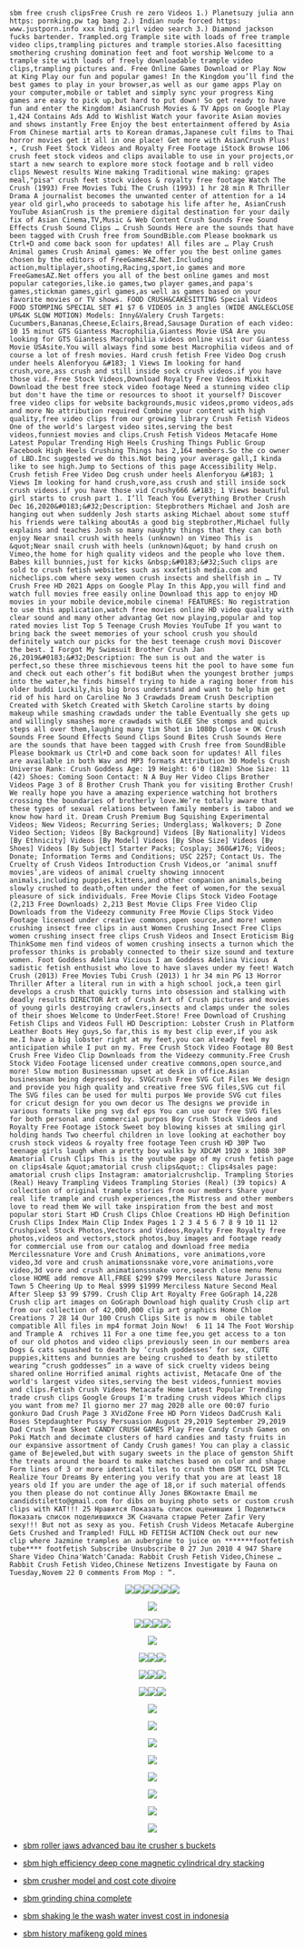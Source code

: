 
```
sbm free crush clipsFree Crush re zero Videos 1.) Planetsuzy julia ann https: pornking.pw tag bang 2.) Indian nude forced https: www.justporn.info xxx hindi girl video search 3.) Diamond jackson fucks bartender. Trampled.org Trample site with loads of free trample video clips,trampling pictures and trample stories.Also facesitting smothering crushing domination feet and foot worship Welcome to a trample site with loads of freely downloadable trample video clips,trampling pictures and. Free Online Games Download or Play Now at King Play our fun and popular games! In the Kingdom you’ll find the best games to play in your browser,as well as our game apps Play on your computer,mobile or tablet and simply sync your progress King games are easy to pick up,but hard to put down! So get ready to have fun and enter the Kingdom! AsianCrush Movies & TV Apps on Google Play 1,424 Contains Ads Add to Wishlist Watch your favorite Asian movies and shows instantly Free Enjoy the best entertainment offered by Asia From Chinese martial arts to Korean dramas,Japanese cult films to Thai horror movies get it all in one place! Get more with AsianCrush Plus! •, Crush Feet Stock Videos and Royalty Free Footage iStock Browse 106 crush feet stock videos and clips available to use in your projects,or start a new search to explore more stock footage and b roll video clips Newest results Wine making Traditional wine making: grapes meal,"pisa" crush feet stock videos & royalty free footage Watch The Crush (1993) Free Movies Tubi The Crush (1993) 1 hr 28 min R Thriller Drama A journalist becomes the unwanted center of attention for a 14 year old girl,who proceeds to sabotage his life after he, AsianCrush YouTube AsianCrush is the premiere digital destination for your daily fix of Asian Cinema,TV,Music & Web Content Crush Sounds Free Sound Effects Crush Sound Clips … Crush Sounds Here are the sounds that have been tagged with Crush free from SoundBible.com Please bookmark us Ctrl+D and come back soon for updates! All files are … Play Crush Animal games Crush Animal games: We offer you the best online games chosen by the editors of FreeGamesAZ.Net.Including action,multiplayer,shooting,Racing,sport,io games and more FreeGamesAZ.Net offers you all of the best online games and most popular categories,like.io games,two player games,and papa's games,stickman games,girl games,as well as games based on your favorite movies or TV shows. FOOD CRUSH&CAKESITTING Special Videos FOOD STOMPING SPECIAL SET #1 $7 6 VIDEOS in 3 angles (WIDE ANGLE&CLOSE UP&4K SLOW MOTION) Models: Inny&Valery Crush Targets: Cucumbers,Bananas,Cheese,Eclairs,Bread,Sausage Duration of each video: 10 15 minut GTS Giantess Macrophilia,Giantess Movie USA Are you looking for GTS Giantess Macrophilia videos online visit our Giantess Movie USAsite.You will always find some best Macrophilia videos and of course a lot of fresh movies. Hard crush fetish Free Video Dog crush under heels Alenforyou &#183; 1 Views Im looking for hand crush,vore,ass crush and still inside sock crush videos.if you have those vid. Free Stock Videos,Download Royalty Free Videos Mixkit Download the best free stock video footage Need a stunning video clip but don't have the time or resources to shoot it yourself? Discover free video clips for website backgrounds,music videos,promo videos,ads and more No attribution required Combine your content with high quality,free video clips from our growing library Crush Fetish Videos One of the world's largest video sites,serving the best videos,funniest movies and clips.Crush Fetish Videos Metacafe Home Latest Popular Trending High Heels Crushing Things Public Group Facebook High Heels Crushing Things has 2,164 members.So the co owner of LBD.Inc suggested we do this.Not being your average gall,I kinda like to see high.Jump to Sections of this page Accessibility Help. Crush fetish Free Video Dog crush under heels Alenforyou &#183; 1 Views Im looking for hand crush,vore,ass crush and still inside sock crush videos.if you have those vid Crushy666 &#183; 1 Views beautiful girl starts to crush part 1. I’ll Teach You Everything Brother Crush Dec 16,2020&#0183;&#32;Description: Stepbrothers Michael and Josh are hanging out when suddenly Josh starts asking Michael about some stuff his friends were talking aboutAs a good big stepbrother,Michael fully explains and teaches Josh so many naughty things that they can both enjoy Near snail crush with heels (unknown) on Vimeo This is &quot;Near snail crush with heels (unknown)&quot; by hand crush on Vimeo,the home for high quality videos and the people who love them. Babes kill bunnies,just for kicks &nbsp;&#0183;&#32;Such clips are sold to crush fetish websites such as xxxfetish media.com and nicheclips.com where sexy women crush insects and shellfish in … TV Crush Free HD 2021 Apps on Google Play In this App,you will find and watch full movies free easily online Download this app to enjoy HD movies in your mobile device,mobile cinema! FEATURES: No registration to use this application,watch free movies online HD video quality with clear sound and many other advantag Get now playing,popular and top rated movies list Top 5 Teenage Crush Movies YouTube If you want to bring back the sweet memories of your school crush you should definitely watch our picks for the best teenage crush movi Discover the best. I Forgot My Swimsuit Brother Crush Jan 26,2019&#0183;&#32;Description: The sun is out and the water is perfect,so these three mischievous teens hit the pool to have some fun and check out each other’s fit bodiBut when the youngest brother jumps into the water,he finds himself trying to hide a raging boner from his older buddi Luckily,his big bros understand and want to help him get rid of his hard on Caroline No 3 Crawdads Dream Crush Description Created with Sketch Created with Sketch Caroline starts by doing makeup while smashing crawdads under the table Eventually she gets up and willingly smashes more crawdads with GLEE She stomps and quick steps all over them,laughing many tim Shot in 1080p Close × OK Crush Sounds Free Sound Effects Sound Clips Sound Bites Crush Sounds Here are the sounds that have been tagged with Crush free from SoundBible Please bookmark us Ctrl+D and come back soon for updates! All files are available in both Wav and MP3 formats Attribution 30 Models Crush Universe Rank: Crush Goddess Age: 19 Height: 6'0 (182m) Shoe Size: 11 (42) Shoes: Coming Soon Contact: N A Buy Her Video Clips Brother Videos Page 3 of 8 Brother Crush Thank you for visiting Brother Crush! We really hope you have a amazing experience watching hot brothers crossing the boundaries of brotherly love.We’re totally aware that these types of sexual relations between family members is taboo and we know how hard it. Dream Crush Premium Bug Squishing Experimental Videos; New Videos; Recurring Series; Underglass; Walkovers; D Zone Video Section; Videos [By Background] Videos [By Nationality] Videos [By Ethnicity] Videos [By Model] Videos [By Shoe Size] Videos [By Shoes] Videos [By Subject] Starter Packs; Cosplay; 360&#176; Videos; Donate; Information Terms and Conditions; USC 2257; Contact Us. The Cruelty of Crush Videos Introduction Crush Videos,or ‘animal snuff movies’,are videos of animal cruelty showing innocent animals,including puppies,kittens,and other companion animals,being slowly crushed to death,often under the feet of women,for the sexual pleasure of sick individuals. Free Movie Clips Stock Video Footage (2,213 Free Downloads) 2,213 Best Movie Clips Free Video Clip Downloads from the Videezy community Free Movie Clips Stock Video Footage licensed under creative commons,open source,and more! women crushing insect free clips in aust Women Crushing Insect Free Clips women crushing insect free clips Crush Videos and Insect Eroticism Big ThinkSome men find videos of women crushing insects a turnon which the professor thinks is probably connected to their size sound and texture women. Foot Goddess Adelina Vicious I am Goddess Adelina Vicious A sadistic fetish enthusist who love to have slaves under my feet! Watch Crush (2013) Free Movies Tubi Crush (2013) 1 hr 34 min PG 13 Horror Thriller After a literal run in with a high school jock,a teen girl develops a crush that quickly turns into obsession and stalking with deadly results DIRECTOR Art of Crush Art of Crush pictures and movies of young girls destroying crawlers,insects and clamps under the soles of their shoes Welcome to UnderFeet.Store! Free Download of Crushing Fetish Clips and Videos Full HD Description: Lobster Crush in Platform Leather Boots Hey guys,So far,this is my best clip ever,if you ask me.I have a big lobster right at my feet,you can already feel my anticipation while I put on my. Free Crush Stock Video Footage 80 Best Crush Free Video Clip Downloads from the Videezy community.Free Crush Stock Video Footage licensed under creative commons,open source,and more! Slow motion Businessman upset at desk in office.Asian businessman being depressed by. SVGCrush Free SVG Cut Files We design and provide you high quality and creative free SVG files,SVG cut fil The SVG files can be used for multi purpos We provide SVG cut files for cricut design for you own decor us The designs we provide in various formats like png svg dxf eps You can use our free SVG files for both personal and commercial purpos Boy Crush Stock Videos and Royalty Free Footage iStock Sweet boy blowing kisses at smiling girl holding hands Two cheerful children in love looking at eachother boy crush stock videos & royalty free footage Teen crush HD 30P Two teenage girls laugh when a pretty boy walks by XDCAM 1920 x 1080 30P Amatorial Crush Clips This is the youtube page of my crush fetish page on clips4sale &quot;amatorial crush clips&quot;: Clips4sales page: amatorial crush clips Instagram: amatorialcrushclip. Trampling Stories (Real) Heavy Trampling Videos Trampling Stories (Real) (39 topics) A collection of original trample stories from our members Share your real life trample and crush experiences,the Mistress and other members love to read them We will take inspiration from the best and most popular stori Start HD Crush Clips Chloe Creations HD High Definition Crush Clips Index Main Clip Index Pages 1 2 3 4 5 6 7 8 9 10 11 12 Crushpixel Stock Photos,Vectors and Videos,Royalty Free Royalty free photos,videos and vectors,stock photos,buy images and footage ready for commercial use from our catalog and download free media Mercilessnature Vore and Crush Animations, vore animations,vore video,3d vore and crush animationssnake vore,vore animations,vore video,3d vore and crush animationssnake vore,search close menu Menu close HOME add remove All,FREE $299 $799 Merciless Nature Jurassic Town 5 Cheering Up to Meal $999 $1999 Merciless Nature Second Meal After Sleep $3 99 $799. Crush Clip Art Royalty Free GoGraph 14,228 Crush clip art images on GoGraph Download high quality Crush clip art from our collection of 42,000,000 clip art graphics Home Chloe Creations 7 28 14 Our 100 Crush Clips Site is now m ﻿ obile tablet compatible All files in mp4 format Join Now! ﻿ 6 11 14 The Foot Worship and Trample A ﻿ rchives 11 For a one time fee,you get access to a ton of our old photos and video clips previously seen in our members area Dogs & cats squashed to death by ‘crush goddesses’ for sex, CUTE puppies,kittens and bunnies are being crushed to death by stiletto wearing “crush goddesses” in a wave of sick cruelty videos being shared online Horrified animal rights activist, Metacafe One of the world's largest video sites,serving the best videos,funniest movies and clips.Fetish Crush Videos Metacafe Home Latest Popular Trending trade crush clips Google Groups I'm trading crush videos Which clips you want from me? Il giorno mer 27 mag 2020 alle ore 00:07 furio gonkuro Dad Crush Page 3 XVidZone Free HD Porn Videos DadCrush Kali Roses Stepdaughter Pussy Persuasion August 29,2019 September 29,2019 Dad Crush Team Skeet CANDY CRUSH GAMES Play Free Candy Crush Games on Poki Match and decimate clusters of hard candies and tasty fruits in our expansive assortment of Candy Crush games! You can play a classic game of Bejeweled,but with sugary sweets in the place of gemston Shift the treats around the board to make matches based on color and shape Form lines of 3 or more identical tiles to crush them DSM TCL DSM TCL Realize Your Dreams By entering you verify that you are at least 18 years old If you are under the age of 18,or if such material offends you then please do not continue Ally Jones ВКонтакте Email me candidstiletto@gmail.com for dibs on buying photo sets or custom crush clips with KAT!!! 25 Нравится Показать список оценивших 1 Поделиться Показать список поделившихся 3K Сначала старые Peter Zafir Very sexy!!! But not as sexy as you. Fetish Crush Videos Metacafe Aubergine Gets Crushed and Trampled! FULL HD FETISH ACTION Check out our new clip where Jazmine tramples an aubergine to juice on *******footfetish tube**** footfetish Subscribe Unsubscribe 0 27 Jun 2010 4 947 Share Share Video China'Watch'Canada: Rabbit Crush Fetish Video,Chinese … Rabbit Crush Fetish Video,Chinese Netizens Investigate by Fauna on Tuesday,Novem 22 0 comments From Mop : “. 
```

<div align="center">
  
<a rel="nofollow" href="https://m.shibang-china.com?f=github&k=sbm+free+crush+clips"><img src="https://static.shibang-china.com/en/l.png"></a><img src="https://static.shibang-china.com/en/hw.png"><a rel="nofollow" href="https://m.shibang-china.com/product/?f=github&k=sbm+free+crush+clips"><img src="https://static.shibang-china.com/en/p.png"></a><a rel="nofollow" href="https://m.shibang-china.com/cases/?f=github&k=sbm+free+crush+clips"><img src="https://static.shibang-china.com/en/c.png"></a><a rel="nofollow" href="https://m.shibang-china.com/news/?f=github&k=sbm+free+crush+clips"><img src="https://static.shibang-china.com/en/n.png"></a><a rel="nofollow" href="https://m.shibang-china.com?f=github&k=sbm+free+crush+clips"><img src="https://static.shibang-china.com/en/m.png"></a>

<a rel="nofollow" href="https://m.shibang-china.com/product/?f=github&k=sbm+free+crush+clips"><img src="https://static.shibang-china.com/en/b.jpg"></a>
  
<a rel="nofollow" href="https://m.shibang-china.com/solution-aggregate.html?f=github&k=sbm+free+crush+clips"><img src="https://static.shibang-china.com/en/a.jpg"></a><a rel="nofollow" href="https://m.shibang-china.com/solution-mine.html?f=github&k=sbm+free+crush+clips"><img src="https://static.shibang-china.com/en/m.jpg"></a><a rel="nofollow" href="https://m.shibang-china.com/solution-mill.html?f=github&k=sbm+free+crush+clips"><img src="https://static.shibang-china.com/en/g.jpg"></a><a rel="nofollow" href="https://m.shibang-china.com/solution-epc.html?f=github&k=sbm+free+crush+clips"><img src="https://static.shibang-china.com/en/e.jpg"></a>

<a rel="nofollow" href="https://m.shibang-china.com/product/?f=github&k=sbm+free+crush+clips"><img src="https://static.shibang-china.com/en/a-p.png"></a>

<a rel="nofollow" href="https://m.shibang-china.com/product/crusher/c6x.html?f=github&k=sbm+free+crush+clips"><img src="https://static.shibang-china.com/en/j.jpg"></a><a rel="nofollow" href="https://m.shibang-china.com/product/crusher/ci5x.html?f=github&k=sbm+free+crush+clips"><img src="https://static.shibang-china.com/en/i.jpg"></a><a rel="nofollow" href="https://m.shibang-china.com/product/crusher/hst.html?f=github&k=sbm+free+crush+clips"><img src="https://static.shibang-china.com/en/c.jpg"></a>

<a rel="nofollow" href="https://m.shibang-china.com/product/mill/mtw.html?f=github&k=sbm+free+crush+clips"><img src="https://static.shibang-china.com/en/mtw.jpg"></a><a rel="nofollow" href="https://m.shibang-china.com/product/mill/scm.html?f=github&k=sbm+free+crush+clips"><img src="https://static.shibang-china.com/en/scm.jpg"></a><a rel="nofollow" href="https://m.shibang-china.com/product/mill/lm.html?f=github&k=sbm+free+crush+clips"><img src="https://static.shibang-china.com/en/lm.jpg"></a>

<a rel="nofollow" href="https://m.shibang-china.com/product/sand/vsi6x.html?f=github&k=sbm+free+crush+clips"><img src="https://static.shibang-china.com/en/6x.jpg"></a><a rel="nofollow" href="https://m.shibang-china.com/product/sand/vu.html?f=github&k=sbm+free+crush+clips"><img src="https://static.shibang-china.com/en/vu.jpg"></a><a rel="nofollow" href="https://m.shibang-china.com/product/mobile/klun.html?f=github&k=sbm+free+crush+clips"><img src="https://static.shibang-china.com/en/k.jpg"></a>

<a rel="nofollow" href="https://m.shibang-china.com/cases/?f=github&k=sbm+free+crush+clips"><img src="https://static.shibang-china.com/en/case.png"></a>

<a rel="nofollow" href="https://m.shibang-china.com/cases/aggregate/202.html?f=github&k=sbm+free+crush+clips"><img src="https://static.shibang-china.com/en/c-1.jpg"></a>

<a rel="nofollow" href="https://m.shibang-china.com/cases/aggregate/203.html?f=github&k=sbm+free+crush+clips"><img src="https://static.shibang-china.com/en/c-2.jpg"></a>

<a rel="nofollow" href="https://m.shibang-china.com/cases/mill/123.html?f=github&k=sbm+free+crush+clips"><img src="https://static.shibang-china.com/en/c-3.jpg"></a>

<a rel="nofollow" href="https://m.shibang-china.com/contact_us.html?f=github&k=sbm+free+crush+clips"><img src="https://static.shibang-china.com/en/contact.png"></a>

<a rel="nofollow" href="https://swt.shibang-china.com/?f=github&k=sbm+free+crush+clips"><img src="https://static.shibang-china.com/en/chat.png"></a>

<a rel="nofollow" href="https://whatsapp.shibangsoft.com/WhatsApp.php?f=github&k=sbm+free+crush+clips"><img src="https://static.shibang-china.com/en/whatsapp.png"></a>

<a rel="nofollow" href="https://m.shibang-china.com/?f=github&k=sbm+free+crush+clips"><img src="https://static.shibang-china.com/en/website.png"></a>

</div>


* [sbm roller jaws advanced bau ite crusher s buckets](sbm%20roller%20jaws%20advanced%20bau%20ite%20crusher%20s%20buckets.md)

* [sbm high efficiency deep cone magnetic cylindrical dry stacking](sbm%20high%20efficiency%20deep%20cone%20magnetic%20cylindrical%20dry%20stacking.md)

* [sbm crusher model and cost cote divoire](sbm%20crusher%20model%20and%20cost%20cote%20divoire.md)

* [sbm grinding china complete](sbm%20grinding%20china%20complete.md)

* [sbm shaking le the wash water invest cost in indonesia](sbm%20shaking%20le%20the%20wash%20water%20invest%20cost%20in%20indonesia.md)

* [sbm history mafikeng gold mines](sbm%20history%20mafikeng%20gold%20mines.md)